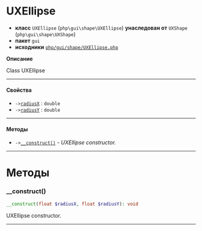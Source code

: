 # UXEllipse

- **класс** `UXEllipse` (`php\gui\shape\UXEllipse`) **унаследован от** `UXShape` (`php\gui\shape\UXShape`)
- **пакет** `gui`
- **исходники** [`php/gui/shape/UXEllipse.php`](./src/main/resources/JPHP-INF/sdk/php/gui/shape/UXEllipse.php)

**Описание**

Class UXEllipse

---

#### Свойства

- `->`[`radiusX`](#prop-radiusx) : `double`
- `->`[`radiusY`](#prop-radiusy) : `double`

---

#### Методы

- `->`[`__construct()`](#method-__construct) - _UXEllipse constructor._

---
# Методы

<a name="method-__construct"></a>

### __construct()
```php
__construct(float $radiusX, float $radiusY): void
```
UXEllipse constructor.

---
